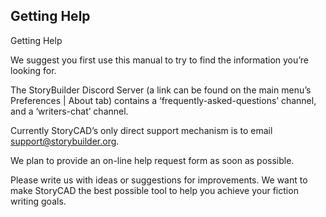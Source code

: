 ## Getting Help ##
Getting Help <br/>

We suggest you first use this manual to try to find the information you’re looking for. <br/>

The StoryBuilder Discord Server (a link can be found on the main menu’s Preferences | About tab) contains a ‘frequently-asked-questions’ channel, and a ‘writers-chat’ channel. <br/>

Currently StoryCAD’s only direct support mechanism is to email support@storybuilder.org. <br/>

We plan to provide an on-line help request form as soon as possible. <br/>

Please write us with ideas or suggestions for improvements.  We want to make StoryCAD the best possible tool to help you achieve your fiction writing goals. <br/>

